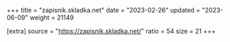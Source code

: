 +++
title = "zapisnik.skladka.net"
date = "2023-02-26"
updated = "2023-06-09"
weight = 21149

[extra]
source = "https://zapisnik.skladka.net/"
ratio = 54
size = 21
+++
